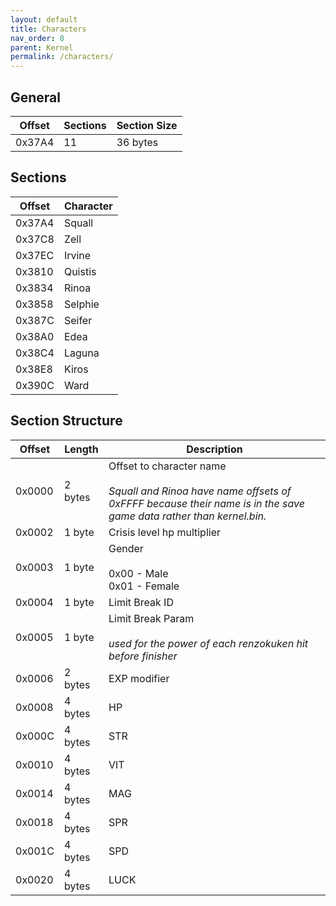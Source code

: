 ```yaml
---
layout: default
title: Characters
nav_order: 8
parent: Kernel
permalink: /characters/
---
```


## General

| Offset | Sections | Section Size |
|--------|----------|--------------|
| 0x37A4 | 11       | 36 bytes     |

## Sections

| Offset | Character |
|--------|-----------|
| 0x37A4 | Squall    |
| 0x37C8 | Zell      |
| 0x37EC | Irvine    |
| 0x3810 | Quistis   |
| 0x3834 | Rinoa     |
| 0x3858 | Selphie   |
| 0x387C | Seifer    |
| 0x38A0 | Edea      |
| 0x38C4 | Laguna    |
| 0x38E8 | Kiros     |
| 0x390C | Ward      |

## Section Structure

| Offset | Length  | Description                                                                                                                                            |
|--------|---------|--------------------------------------------------------------------------------------------------------------------------------------------------------|
| 0x0000 | 2 bytes | Offset to character name<br/><br/>  _Squall and Rinoa have name offsets of 0xFFFF because their name is in the save game data rather than kernel.bin._ |
| 0x0002 | 1 byte  | Crisis level hp multiplier                                                                                                                             |
| 0x0003 | 1 byte  | Gender<br/><br/> 0x00 - Male<br/> 0x01 - Female                                                                                                        |
| 0x0004 | 1 byte  | Limit Break ID                                                                                                                                         |
| 0x0005 | 1 byte  | Limit Break Param<br/><br/> _used for the power of each renzokuken hit before finisher_                                                                |
| 0x0006 | 2 bytes | EXP modifier                                                                                                                                           |
| 0x0008 | 4 bytes | HP                                                                                                                                                     |
| 0x000C | 4 bytes | STR                                                                                                                                                    |
| 0x0010 | 4 bytes | VIT                                                                                                                                                    |
| 0x0014 | 4 bytes | MAG                                                                                                                                                    |
| 0x0018 | 4 bytes | SPR                                                                                                                                                    |
| 0x001C | 4 bytes | SPD                                                                                                                                                    |
| 0x0020 | 4 bytes | LUCK                                                                                                                                                   |